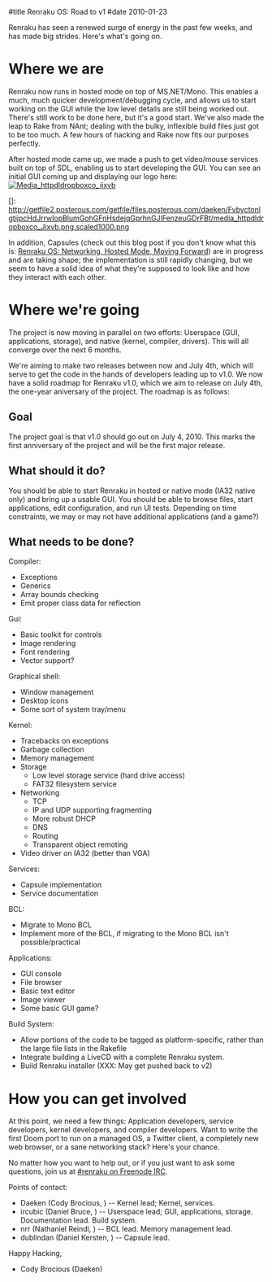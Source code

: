 #title Renraku OS: Road to v1
#date 2010-01-23

Renraku has seen a renewed surge of energy in the past few weeks, and has made big strides. Here's what's going on.

# Where we are

Renraku now runs in hosted mode on top of MS.NET/Mono. This enables a much, much quicker development/debugging cycle, and allows us to start working on the GUI while the low level details are still being worked out. There's still work to be done here, but it's a good start. We've also made the leap to Rake from NAnt; dealing with the bulky, inflexible build files just got to be too much. A few hours of hacking and Rake now fits our purposes perfectly.

After hosted mode came up, we made a push to get video/mouse services built on top of SDL, enabling us to start developing the GUI. You can see an initial GUI coming up and displaying our logo here: [![Media_httpdldropboxco_jixvb][2]][2] 

 []: http://getfile2.posterous.com/getfile/files.posterous.com/daeken/FvbyctonlgtijpcHdJrrwIopBlumGohGFnHsdejqGprhnGJlFenzeuGDrFBt/media_httpdldropboxco_Jixvb.png.scaled1000.png

In addition, Capsules (check out this blog post if you don't know what this is: [Renraku OS: Networking, Hosted Mode, Moving Forward][2]) are in progress and are taking shape; the implementation is still rapidly changing, but we seem to have a solid idea of what they're supposed to look like and how they interact with each other.

 [2]: http://daeken.com/renraku-os-networking-hosted-mode-moving-forw

# Where we're going

The project is now moving in parallel on two efforts: Userspace (GUI, applications, storage), and native (kernel, compiler, drivers). This will all converge over the next 6 months.

We're aiming to make two releases between now and July 4th, which will serve to get the code in the hands of developers leading up to v1.0. We now have a solid roadmap for Renraku v1.0, which we aim to release on July 4th, the one-year aniversary of the project. The roadmap is as follows:

## Goal

The project goal is that v1.0 should go out on July 4, 2010. This marks the first anniversary of the project and will be the first major release.

## What should it do?

You should be able to start Renraku in hosted or native mode (IA32 native only) and bring up a usable GUI. You should be able to browse files, start applications, edit configuration, and run UI tests. Depending on time constraints, we may or may not have additional applications (and a game?)

## What needs to be done?

Compiler:

*   Exceptions
*   Generics
*   Array bounds checking
*   Emit proper class data for reflection

Gui:

*   Basic toolkit for controls
*   Image rendering
*   Font rendering
*   Vector support?

Graphical shell:

*   Window management
*   Desktop icons
*   Some sort of system tray/menu

Kernel:

*   Tracebacks on exceptions
*   Garbage collection
*   Memory management
*   Storage 
    *   Low level storage service (hard drive access)
    *   FAT32 filesystem service
*   Networking 
    *   TCP
    *   IP and UDP supporting fragmenting
    *   More robust DHCP
    *   DNS
    *   Routing
    *   Transparent object remoting
*   Video driver on IA32 (better than VGA)

Services:

*   Capsule implementation
*   Service documentation

BCL:

*   Migrate to Mono BCL
*   Implement more of the BCL, if migrating to the Mono BCL isn't possible/practical

Applications:

*   GUI console
*   File browser
*   Basic text editor
*   Image viewer
*   Some basic GUI game?

Build System:

*   Allow portions of the code to be tagged as platform-specific, rather than the large file lists in the Rakefile
*   Integrate building a LiveCD with a complete Renraku system.
*   Build Renraku installer (XXX: May get pushed back to v2)

# How you can get involved

At this point, we need a few things: Application developers, service developers, kernel developers, and compiler developers. Want to write the first Doom port to run on a managed OS, a Twitter client, a completely new web browser, or a sane networking stack? Here's your chance.

No matter how you want to help out, or if you just want to ask some questions, join us at [#renraku on Freenode IRC][3].

 [3]: irc://irc.freenode.net/renraku

Points of contact:

*   Daeken (Cody Brocious, ) -- Kernel lead; Kernel, services.
*   ircubic (Daniel Bruce, ) -- Userspace lead; GUI, applications, storage. Documentation lead. Build system.
*   nrr (Nathaniel Reindl, ) -- BCL lead. Memory management lead.
*   dublindan (Daniel Kersten, ) -- Capsule lead.

Happy Hacking,   
- Cody Brocious (Daeken)

